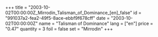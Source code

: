 +++
title = "2003-10-02T00:00:00Z_Mirrodin_Talisman_of_Dominance_[en]_false"
id = "991037a2-fea2-49f5-8ace-ebbf9f678cff"
date = "2003-10-02T00:00:00Z"
name = "Talisman of Dominance"
lang = ["en"]
price = "0.47"
quantity = 3
foil = false
set = "Mirrodin"
+++
